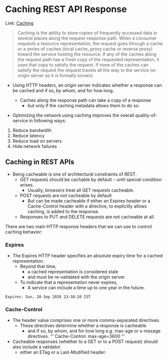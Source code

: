 Caching REST API Response
===
Link: [Caching](https://restfulapi.net/caching/)  
> Caching is the ability to store copies of frequently accessed data in several places along the request-response path.
When a consumer requests a resource representation, the request goes through a cache or a series of caches (local cache, proxy cache or reverse proxy) toward the service hosting the resource.
If any of the caches along the request path has a fresh copy of the requested representation, it uses that copy to satisfy the request.
If none of the caches can satisfy the request
  the request travels all the way to the service
  (or origin server as it is formally known)

* Using HTTP headers, an origin server indicates whether a response can be cached and if so, by whom, and for how long.
  * Caches along the response path can take a copy of a response
    * but only if the caching metadata allows them to do so.

* Optimizing the network using caching improves the overall quality-of-service in following ways:
1. Reduce bandwidth
1. Reduce latency
1. Reduce load on servers
1. Hide network failures

Caching in REST APIs
---
* Being cacheable is one of architectural constraints of REST.
  * GET requests should be cachable by default – until special condition arises.
    * Usually, browsers treat all GET requests cacheable.
  * POST requests are not cacheable by default
    * But can be made cacheable if either an Expires header or a Cache-Control header with a directive, to explicitly allows caching, is added to the response.
  * Responses to PUT and DELETE requests are not cacheable at all.

There are two main HTTP response headers that we can use to control caching behavior:

### Expires
* The Expires HTTP header specifies an absolute expiry time for a cached representation.
  * Beyond that time,
    * a cached representation is considered stale
    * and must be re-validated with the origin server.
  * To indicate that a representation never expires,
    * A service can include a time up to one year in the future.
```
Expires: Sun, 20 Sep 2020 23:38:20 IST
```

### Cache-Control
* The header value comprises one or more comma-separated directives.
  * These directives determine whether a response is cacheable
    * and if so, by whom, and for how long e.g. max-age or s-maxage directives.
‘’’
Cache-Control: max-age=3600
‘’’
* Cacheable responses (whether to a GET or to a POST request) should also include a validator
  * either an ETag or a Last-Modified header.
